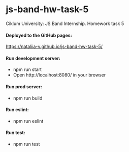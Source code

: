 # js-band-hw-task-5
Ciklum University: JS Band Internship. Homework task 5

#### Deployed to the GitHub pages:
https://nataliia-v.github.io/js-band-hw-task-5/

#### Run development server:
* npm run start
* Open http://localhost:8080/ in your browser

#### Run prod server:
* npm run build

#### Run eslint:
* npm run eslint

#### Run test:
* npm run test